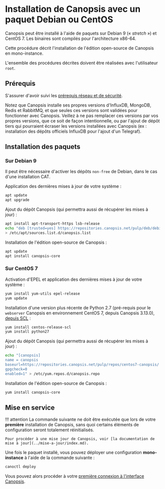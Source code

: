 # Installation de Canopsis avec un paquet Debian ou CentOS

Canopsis peut être installé à l'aide de paquets sur Debian 9 (« *stretch* ») et CentOS 7. Les binaires sont compilés pour l'architecture x86-64.

Cette procédure décrit l'installation de l'édition open-source de Canopsis en mono-instance.

L'ensemble des procédures décrites doivent être réalisées avec l'utilisateur `root`.

## Prérequis

S'assurer d'avoir suivi les [prérequis réseau et de sécurité](pre-requis-parefeu-et-selinux.md).

Notez que Canopsis installe ses propres versions d'InfluxDB, MongoDB, Redis et RabbitMQ, et que seules ces versions sont validées pour fonctionner avec Canopsis. Veillez à ne pas remplacer ces versions par vos propres versions, que ce soit de façon intentionnelle, ou par l'ajout de dépôt tiers qui pourraient écraser les versions installées avec Canopsis (ex : installation des dépôts officiels InfluxDB pour l'ajout d'un Telegraf).

## Installation des paquets

### Sur Debian 9

Il peut être nécessaire d'activer les dépôts `non-free` de Debian, dans le cas d'une installation CAT.

Application des dernières mises à jour de votre système :
```sh
apt update
apt upgrade
```

Ajout du dépôt Canopsis (qui permettra aussi de récupérer les mises à jour) :
```sh
apt install apt-transport-https lsb-release
echo "deb [trusted=yes] https://repositories.canopsis.net/pulp/deb/debian$(cat /etc/debian_version | cut -d'.' -f 1)-canopsis/ stable main" \
> /etc/apt/sources.list.d/canopsis.list
```

Installation de l'édition open-source de Canopsis :
```sh
apt update
apt install canopsis-core
```

### Sur CentOS 7

Activation d'EPEL et application des dernières mises à jour de votre système :
```sh
yum install yum-utils epel-release
yum update
```

Installation d'une version plus récente de Python 2.7 (pré-requis pour le `webserver` Canopsis en environnement CentOS 7, depuis Canopsis 3.13.0), [depuis SCL](https://www.softwarecollections.org/en/scls/rhscl/python27/) :
```sh
yum install centos-release-scl
yum install python27
```

Ajout du dépôt Canopsis (qui permettra aussi de récupérer les mises à jour) :
```sh
echo "[canopsis]
name = canopsis
baseurl=https://repositories.canopsis.net/pulp/repos/centos7-canopsis/
gpgcheck=0
enabled=1" > /etc/yum.repos.d/canopsis.repo
```

Installation de l'édition open-source de Canopsis :
```sh
yum install canopsis-core
```

## Mise en service

!!! attention
    La commande suivante ne doit être exécutée que lors de votre **première** installation de Canopsis, sans quoi certains éléments de configuration seront totalement réinitialisés.

    Pour procéder à une mise jour de Canopsis, voir [la documentation de mise à jour](../mise-a-jour/index.md).

Une fois le paquet installé, vous pouvez déployer une configuration **mono-instance** à l'aide de la commande suivante :
```sh
canoctl deploy
```

Vous pouvez alors procéder à votre [première connexion à l'interface Canopsis](premiere-connexion.md).
